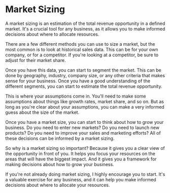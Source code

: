 # Market Sizing

A market sizing is an estimation of the total revenue opportunity in a defined market. It's a crucial tool for any business, as it allows you to make informed decisions about where to allocate resources.

There are a few different methods you can use to size a market, but the most common is to look at historical sales data. This can be for your own company, or for a competitor. If you're looking at a competitor, be sure to adjust for their market share.

Once you have this data, you can start to segment the market. This can be done by geography, industry, company size, or any other criteria that makes sense for your business. Once you have a good understanding of the different segments, you can start to estimate the total revenue opportunity.

This is where your assumptions come in. You'll need to make some assumptions about things like growth rates, market share, and so on. But as long as you're clear about your assumptions, you can make a very informed guess about the size of the market.

Once you have a market size, you can start to think about how to grow your business. Do you need to enter new markets? Do you need to launch new products? Do you need to improve your sales and marketing efforts? All of these decisions can be informed by a market sizing.

So why is a market sizing so important? Because it gives you a clear view of the opportunity in front of you. It helps you focus your resources on the areas that will have the biggest impact. And it gives you a framework for making decisions about how to grow your business.

If you're not already doing market sizing, I highly encourage you to start. It's a valuable exercise for any business, and it can help you make informed decisions about where to allocate your resources.
